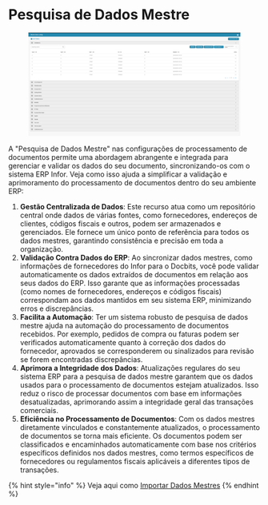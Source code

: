 # Pesquisa de Dados Mestre

<figure><img src="../../../.gitbook/assets/Bildschirmfoto 2024-05-08 um 11.14.26.png" alt=""><figcaption></figcaption></figure>

A "Pesquisa de Dados Mestre" nas configurações de processamento de documentos permite uma abordagem abrangente e integrada para gerenciar e validar os dados do seu documento, sincronizando-os com o sistema ERP Infor. Veja como isso ajuda a simplificar a validação e aprimoramento do processamento de documentos dentro do seu ambiente ERP:

1. **Gestão Centralizada de Dados**: Este recurso atua como um repositório central onde dados de várias fontes, como fornecedores, endereços de clientes, códigos fiscais e outros, podem ser armazenados e gerenciados. Ele fornece um único ponto de referência para todos os dados mestres, garantindo consistência e precisão em toda a organização.
2. **Validação Contra Dados do ERP**: Ao sincronizar dados mestres, como informações de fornecedores do Infor para o Docbits, você pode validar automaticamente os dados extraídos de documentos em relação aos seus dados do ERP. Isso garante que as informações processadas (como nomes de fornecedores, endereços e códigos fiscais) correspondam aos dados mantidos em seu sistema ERP, minimizando erros e discrepâncias.
3. **Facilita a Automação**: Ter um sistema robusto de pesquisa de dados mestre ajuda na automação do processamento de documentos recebidos. Por exemplo, pedidos de compra ou faturas podem ser verificados automaticamente quanto à correção dos dados do fornecedor, aprovados se corresponderem ou sinalizados para revisão se forem encontradas discrepâncias.
4. **Aprimora a Integridade dos Dados**: Atualizações regulares do seu sistema ERP para a pesquisa de dados mestre garantem que os dados usados para o processamento de documentos estejam atualizados. Isso reduz o risco de processar documentos com base em informações desatualizadas, aprimorando assim a integridade geral das transações comerciais.
5. **Eficiência no Processamento de Documentos**: Com os dados mestres diretamente vinculados e constantemente atualizados, o processamento de documentos se torna mais eficiente. Os documentos podem ser classificados e encaminhados automaticamente com base nos critérios específicos definidos nos dados mestres, como termos específicos de fornecedores ou regulamentos fiscais aplicáveis a diferentes tipos de transações.

{% hint style="info" %}
Veja aqui como [Importar Dados Mestres](../../setup/importing-customer-master-data/)
{% endhint %}
